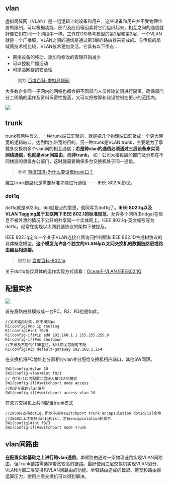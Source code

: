 ## vlan

虚拟局域网（VLAN）是一组逻辑上的设备和用户，这些设备和用户并不受物理位置的限制，可以根据功能、部门及应用等因素将它们组织起来，相互之间的通信就好像它们在同一个网段中一样。工作在OSI参考模型的第2层和第3层，一个VLAN就是一个广播域，VLAN之间的通信是通过第3层的路由器来完成的。与传统的局域网技术相比较，VLAN技术更加灵活，它具有以下优点： 
* 网络设备的移动、添加和修改的管理开销减少
* 可以控制广播活动
* 可提高网络的安全性

> 摘抄 [百度百科-虚拟局域网](https://baike.baidu.com/item/%E8%99%9A%E6%8B%9F%E5%B1%80%E5%9F%9F%E7%BD%91/419962?fromtitle=VLAN)

大多数企业同一子网内的网络也都会把不同部门人员传输访问进行隔离，确保部门分工明确的运作及资料保密性提高，又可以把故障和错误控制在更小的范围内。

![](https://i.postimg.cc/qRQCHSJW/57-31.png)

## trunk

trunk有两种含义，一种trunk端口汇聚的，就是把几个物理端口汇聚成一个更大带宽的逻辑端口，达到增加带宽的目的。另一种trunk是VLAN trunk，主要是为了承载多交换机多个vlan间的相互通信；**若是跨vlan的通信必须通过三层设备来实现网络通信，也就是vlan间路由，而非trunk。** 如：公司大楼每层的部门及分布在不同楼层的隶属办公部门，这时就需要确保多台交换机处于同一通信。

> 参考 [百度知道-为什么要设置trunk口？](https://zhidao.baidu.com/question/276567832.html)

建立trunk链路也是需要标准才能进行通信 —— IEEE 802.1q协议。

### dot1q

dot1q就是802.1q，dot就是点的意思，就简写为dot1q了。**IEEE 802.1q以及VLAN Tagging属于互联网下IEEE 802.1的标准规范**，允许多个网桥(Bridge)在信息不被外泄的情况下公开的共享同一个实体网上。IEEE 802.1q-英文缩写写为dot1q，经常在实现以太网封装协议的架构下被提及。

IEEE 802.1q定义一个关于VLAN连接介质访问控制层和IEEE 802.1D生成树协议的具体概念模型。**这个模型允许各个独立的VLAN与以太网交换机的数据链路层或路由器互相连接。**

> 摘抄自 [百度百科-802.1q](https://baike.baidu.com/item/802.1q)

关于dot1q协议具体的运作实现方式请看：[OceanF-VLAN IEEE802.1Q](https://www.cnblogs.com/OceanF/p/9230299.html)

## 配置实验

![](https://i.postimg.cc/LsJ4HWvw/21-46.png)

首先将路由器模拟成一台PC，R2、R3也是如此。

```ios
//关闭路由功能，用于模拟pc
R1(config)#no ip routing
R1(config)#int f0/0
R1(config-if)#ip add 192.168.1.1 255.255.255.0
R1(config-if)#no shutdown
//不涉及不同的CIDR互访，默认网关可配可不配
R1(config)#ip default-gateway 192.168.1.254
```

在交换机将PC地址划分置相应vlan并分配给交换机相应端口，其他SW同理。


```ios
SW1(config)#vlan 10
SW1(config-vlan)#int f0/1
// 在f0/1口内配置二层接入接口访问模式
SW1(config-if)#switchport mode access 
//指定专属的vlan编号
SW1(config-if)#switchport access vlan 10
```
在双方交换机上共同配置trunk模式

```ios
//2950只支持dot1q，所以不用写switchport trunk encapsulation dot1q/isl命令
//3560以上才支持dot1q和isl，才有encapsulation的命令
SW1(config)#int f0/3
SW1(config-if)#switchport mode trunk
```

## vlan间路由 

**在配置实验基础之上进行跨vlan通信**。单臂路由通过一条物理链路实现VLAN间路由，但Trunk链路需选择带宽较高的链路。最好使用三层交换机实现VLAN划分、VLAN内部二层交换和VLAN间路由的功能。单臂路由造成的延迟、带宽和路由器运算压力，使用三层交换机可以得到解决。





